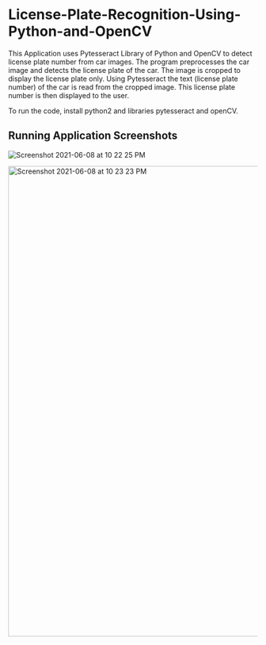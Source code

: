 # License-Plate-Recognition-Using-Python-and-OpenCV

This Application uses Pytesseract Library of Python and OpenCV to detect license plate number from car images.
The program preprocesses the car image and detects the license plate of the car.
The image is cropped to display the license plate only.
Using Pytesseract the text (license plate number) of the car is read from the cropped image.
This license plate number is then displayed to the user.

To run the code, install python2 and libraries pytesseract and openCV. 

## Running Application Screenshots


![Screenshot 2021-06-08 at 10 22 25 PM](https://user-images.githubusercontent.com/83071313/121230099-41447b00-c8a8-11eb-986e-60125733215c.png)

<img width="950" alt="Screenshot 2021-06-08 at 10 23 23 PM" src="https://user-images.githubusercontent.com/83071313/121230367-997b7d00-c8a8-11eb-84dd-6de7659ed7c3.png">



